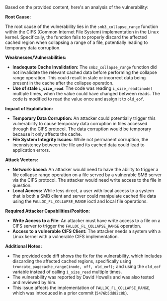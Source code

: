 Based on the provided content, here's an analysis of the vulnerability:

**Root Cause:**

The root cause of the vulnerability lies in the `smb3_collapse_range` function within the CIFS (Common Internet File System) implementation in the Linux kernel. Specifically, the function fails to properly discard the affected cached region when collapsing a range of a file, potentially leading to temporary data corruption.

**Weaknesses/Vulnerabilities:**

- **Inadequate Cache Invalidation:** The `smb3_collapse_range` function did not invalidate the relevant cached data before performing the collapse range operation. This could result in stale or incorrect data being present in the cache after the collapse operation.
- **Use of stale `i_size_read`**: The code was reading `i_size_read(inode)` multiple times, when the value could have changed between reads. The code is modified to read the value once and assign it to `old_eof`.

**Impact of Exploitation:**

- **Temporary Data Corruption:** An attacker could potentially trigger this vulnerability to cause temporary data corruption in files accessed through the CIFS protocol. The data corruption would be temporary because it only affects the cache.
- **File System Integrity Issues:** While not permanent corruption, the inconsistency between the file and its cached data could lead to application errors.

**Attack Vectors:**

- **Network-based:** An attacker would need to have the ability to trigger a file collapse range operation on a file served by a vulnerable SMB server via the CIFS protocol. The attacker would need write access to the file in question.
- **Local Access:** While less direct, a user with local access to a system that is both a SMB client and server could manipulate cached file data using the `FALLOC_FL_COLLAPSE_RANGE` ioctl and local file operations.

**Required Attacker Capabilities/Position:**

- **Write Access to a File:** An attacker must have write access to a file on a CIFS server to trigger the `FALLOC_FL_COLLAPSE_RANGE` operation.
- **Access to a vulnerable CIFS Client:** The attacker needs a system with a Linux kernel with a vulnerable CIFS implementation.

**Additional Notes:**

- The provided code diff shows the fix for the vulnerability, which includes discarding the affected cached regions, specifically using `truncate_pagecache_range(inode, off, old_eof);` and using the `old_eof` variable instead of calling `i_size_read` multiple times.
- The vulnerability was reported by David Howells and was also tested and reviewed by him.
- This issue affects the implementation of `FALLOC_FL_COLLAPSE_RANGE`, which was introduced in a prior commit (`5476b5dd82c8b`).